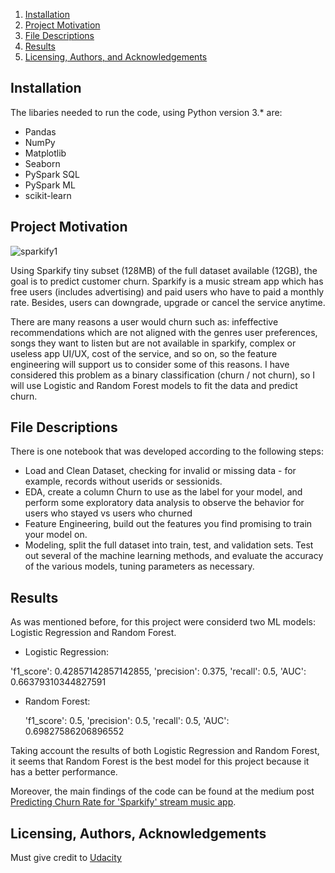 1. [Installation](#installation)
2. [Project Motivation](#motivation)
3. [File Descriptions](#files)
4. [Results](#results)
5. [Licensing, Authors, and Acknowledgements](#licensing)

## Installation <a name="installation"></a>

The libaries needed to run the code, using Python version 3.* are:

* Pandas
* NumPy
* Matplotlib
* Seaborn
* PySpark SQL
* PySpark ML
* scikit-learn

## Project Motivation<a name="motivation"></a>

![sparkify1](https://user-images.githubusercontent.com/45834444/87700587-2c28a000-c75c-11ea-9dc5-37dd65990872.png)

Using Sparkify tiny subset (128MB) of the full dataset available (12GB), the goal is to predict customer churn. Sparkify is a music stream app which has free users (includes advertising) and paid users who have to paid a monthly rate. Besides, users can downgrade, upgrade or cancel the service anytime.  

There are many reasons a user would churn such as: infeffective recommendations which are not aligned with the genres user preferences, songs they want to listen but are not available in sparkify, complex or useless app UI/UX, cost of the service, and so on, so the feature engineering will support us to consider some of this reasons. I have considered this problem as a binary classification (churn / not churn), so I will use Logistic and Random Forest models to fit the data and predict churn.

## File Descriptions <a name="files"></a>

There is one notebook that was developed according to the following steps:

* Load and Clean Dataset, checking for invalid or missing data - for example, records without userids or sessionids.
* EDA, create a column Churn to use as the label for your model, and perform some exploratory data analysis to observe the behavior for users who stayed vs users who churned
* Feature Engineering, build out the features you find promising to train your model on.
* Modeling, split the full dataset into train, test, and validation sets. Test out several of the machine learning methods, and evaluate the accuracy of the various models, tuning parameters as necessary.

## Results<a name="results"></a>

As was mentioned before, for this project were considerd two ML models: Logistic Regression and Random Forest.
* Logistic Regression:

 'f1_score': 0.42857142857142855, 'precision': 0.375, 'recall': 0.5, 'AUC': 0.66379310344827591

* Random Forest:

  'f1_score': 0.5, 'precision': 0.5, 'recall': 0.5, 'AUC': 0.69827586206896552

Taking account the results of both Logistic Regression and Random Forest, it seems that Random Forest is the best model for this project because it has a better performance. 

Moreover, the main findings of the code can be found at the medium post [Predicting Churn Rate for 'Sparkify' stream music app](https://medium.com/@klever.mera/predicting-churn-rate-for-sparkify-stream-music-app-1697e5920151).

## Licensing, Authors, Acknowledgements<a name="licensing"></a>

Must give credit to [Udacity](https://cn.udacity.com/) 

